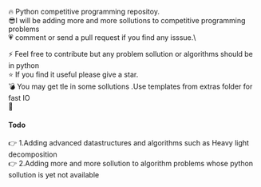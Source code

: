 :fire: Python competitive programming repositoy.\
:sunglasses:I will be adding more and more sollutions to competitive programming problems \
:heartpulse:  comment or send a pull request if you find any isssue.\

:zap: Feel free to contribute but any problem sollution or algorithms should be in python \
:star: If you find it useful please give a star. \
:bomb: You may get tle in some sollutions .Use templates from  extras folder for fast IO\
:rainbow:
#### Todo
:point_right: 1.Adding advanced datastructures and algorithms such as Heavy light decomposition \
:point_right: 2.Adding more and more sollution to algorithm problems whose python sollution is yet not available 
